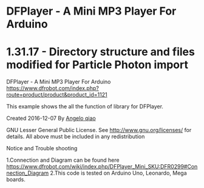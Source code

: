 # DFPlayer - A Mini MP3 Player For Arduino
# 1.31.17 - Directory structure and files modified for Particle Photon import

DFPlayer - A Mini MP3 Player For Arduino
https://www.dfrobot.com/index.php?route=product/product&product_id=1121

This example shows the all the function of library for DFPlayer.

Created 2016-12-07
By [Angelo qiao](Angelo.qiao@dfrobot.com)

GNU Lesser General Public License.
See <http://www.gnu.org/licenses/> for details.
All above must be included in any redistribution

Notice and Trouble shooting

1.Connection and Diagram can be found here
https://www.dfrobot.com/wiki/index.php/DFPlayer_Mini_SKU:DFR0299#Connection_Diagram
2.This code is tested on Arduino Uno, Leonardo, Mega boards.
